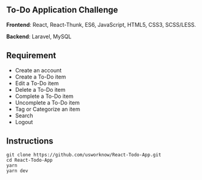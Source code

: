 ## To-Do Application Challenge

**Frontend**: React, React-Thunk, ES6, JavaScript, HTML5, CSS3, SCSS/LESS.

**Backend**: Laravel, MySQL

## Requirement

-   Create an account
-   Create a To-Do item
-   Edit a To-Do item
-   Delete a To-Do item
-   Complete a To-Do item
-   Uncomplete a To-Do item
-   Tag or Categorize an item
-   Search
-   Logout

## Instructions

```
git clone https://github.com/usworknow/React-Todo-App.git
cd React-Todo-App
yarn
yarn dev
```
